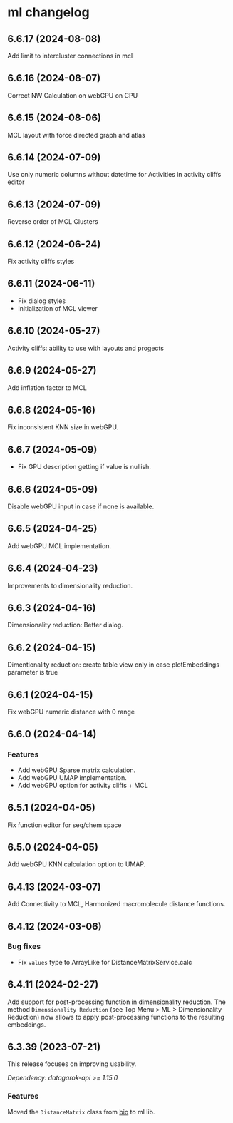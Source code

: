 # ml changelog

## 6.6.17 (2024-08-08)

Add limit to intercluster connections in mcl

## 6.6.16 (2024-08-07)

Correct NW Calculation on webGPU on CPU

## 6.6.15 (2024-08-06)

MCL layout with force directed graph and atlas

## 6.6.14 (2024-07-09)

Use only numeric columns without datetime for Activities in activity cliffs editor

## 6.6.13 (2024-07-09)

Reverse order of MCL Clusters

## 6.6.12 (2024-06-24)

Fix activity cliffs styles

## 6.6.11 (2024-06-11)

* Fix dialog styles
* Initialization of MCL viewer

## 6.6.10 (2024-05-27)

Activity cliffs: ability to use with layouts and progects

## 6.6.9 (2024-05-27)

Add inflation factor to MCL

## 6.6.8 (2024-05-16)

Fix inconsistent KNN size in webGPU.

## 6.6.7 (2024-05-09)

* Fix GPU description getting if value is nullish.

## 6.6.6 (2024-05-09)

Disable webGPU input in case if none is available.

## 6.6.5 (2024-04-25)

Add webGPU MCL implementation.

## 6.6.4 (2024-04-23)

Improvements to dimensionality reduction.

## 6.6.3 (2024-04-16)

Dimensionality reduction: Better dialog.

## 6.6.2 (2024-04-15)

Dimentionality reduction: create table view only in case plotEmbeddings parameter is true

## 6.6.1 (2024-04-15)

Fix webGPU numeric distance with 0 range

## 6.6.0 (2024-04-14)

### Features

* Add webGPU Sparse matrix calculation.
* Add webGPU UMAP implementation.
* Add webGPU option for activity cliffs + MCL

## 6.5.1 (2024-04-05)

Fix function editor for seq/chem space

## 6.5.0 (2024-04-05)

Add webGPU KNN calculation option to UMAP.

## 6.4.13 (2024-03-07)

Add Connectivity to MCL, Harmonized macromolecule distance functions.

## 6.4.12 (2024-03-06)

### Bug fixes

* Fix `values` type to ArrayLike for DistanceMatrixService.calc

## 6.4.11 (2024-02-27)

Add support for post-processing function in dimensionality reduction. The method `Dimensionality Reduction`
(see Top Menu > ML > Dimensionality Reduction) now allows to apply post-processing functions to the resulting
embeddings.

## 6.3.39 (2023-07-21)

This release focuses on improving usability.

*Dependency: datagarok-api >= 1.15.0*

### Features

Moved the `DistanceMatrix` class from [bio](https://github.com/datagrok-ai/public/tree/master/libraries/bio) to ml lib.
